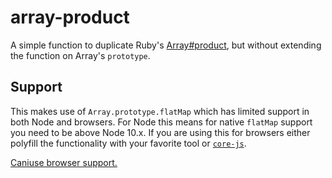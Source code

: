 # array-product

A simple function to duplicate Ruby's [Array#product](https://ruby-doc.org/core-2.7.1/Array.html#method-i-product), but without extending the function on Array's `prototype`.

## Support

This makes use of `Array.prototype.flatMap` which has limited support in both Node and browsers. For Node this means for native `flatMap` support you need to be above Node 10.x. If you are using this for browsers either polyfill the functionality with your favorite tool or [`core-js`](https://github.com/zloirock/core-js).

[Caniuse browser support.](https://github.com/zloirock/core-js)
